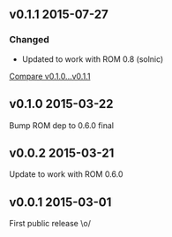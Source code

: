 ## v0.1.1 2015-07-27

### Changed

* Updated to work with ROM 0.8 (solnic)

[Compare v0.1.0...v0.1.1](https://github.com/rom-rb/rom-yaml/compare/v0.1.0...v0.1.1)

## v0.1.0 2015-03-22

Bump ROM dep to 0.6.0 final

## v0.0.2 2015-03-21

Update to work with ROM 0.6.0

## v0.0.1 2015-03-01

First public release \o/
